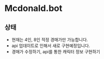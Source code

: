 # Mcdonald.bot

## 상태
- 현재는 4인, 8인 적정 경매가만 가능합니다.
- api 업데이트로 인해서 새로 구현예정입니다.
- 경매가 수정하기, api를 통한 캐릭터 정보 구현하기

